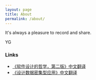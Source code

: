 ```yaml
---
layout: page
title: About
permalink: /about/
---
```


It's always a pleasure to record and share.

YG

### Links

* [《软件设计的哲学，第二版》中文翻译](https://yingang.github.io/aposd2e-zh/)
* [《设计数据密集型应用》中文翻译](https://vonng.github.io/ddia)

<script src="https://utteranc.es/client.js"
        repo="yingang/yingang.github.io"
        issue-term="pathname"
        label="Comment"
        theme="github-light"
        crossorigin="anonymous"
        async>
</script>